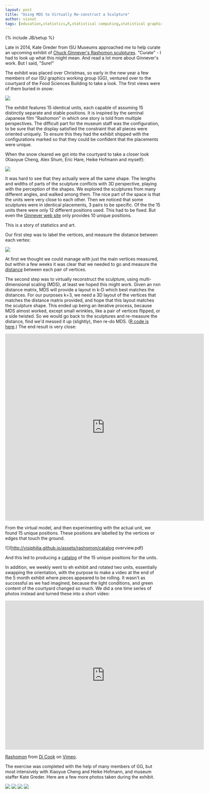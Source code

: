```yaml
---
layout: post
title: "Using MDS to Virtually Re-construct a Sculpture"
author: visnut
tags: [education,statistics,R,statistical computing,statistical graphics,data wrangling,art]
---
```

{% include JB/setup %}

Late in 2014, Kate Greder from ISU Museums approached me to help curate an upcoming exhibit of [Chuck Ginnever's Rashomon sculptures](http://www.chuckginnever.com/rashomon4.htm). "Curate" - I had to look up what this might mean. And read a lot more about Ginnever's work. But I said, "Sure!"

The exhibit was placed over Christmas, so early in the new year a few members of our ISU graphics working group (GG), ventured over to the courtyard of the Food Sciences Building to take a look. The first views were of them buried in snow:

![](http://visiphilia.github.io/assets/rashomon/snow-covered.jpg)

The exhibit features 15 identical units, each capable of assuming 15 distinctly separate and stable positions. It is inspired by the seminal Japanese film "Rashomon" in which one story is told from multiple perspectives. The difficult part for the museum staff was the configuration, to be sure that the display satisfied the constraint that all pieces were oriented uniquely. To ensure this they had the exhibit shipped with the configurations marked so that they could be confident that the placements were unique.

When the snow cleared we got into the courtyard to take a closer look (Xiaoyue Cheng, Alex Shum, Eric Hare, Heike Hofmann and myself):

![](http://visiphilia.github.io/assets/rashomon/GG.jpg)

It was hard to see that they actually were all the same shape. The lengths and widths of parts of the sculpture conflicts with 3D perspective, playing with the perception of the shapes. We explored the sculptures from many different angles, and walked among them. The nice part of the space is that the units were very close to each other.  Then we noticed that some sculptures were in identical placements, 3 pairs to be specific. Of the the 15 units there were only 12 different positions used. This had to be fixed. But even the [Ginnever web site](http://www.chuckginnever.com/rashomon4.htm) only provides 10 unique positions. 

This is a story of statistics and art. 

Our first step was to label the vertices, and measure the distance between each vertex:

 ![](http://visiphilia.github.io/assets/rashomon/sketch.jpg)

At first we thought we could manage with just the main vertices measured, but within a few weeks it was clear that we needed to go and measure the [distance](distances-new-tweak.csv) between each pair of vertices. 

The second step was to virtually reconstruct the sculpture, using multi-dimensional scaling (MDS), at least we hoped this might work. Given an nxn distance matrix, MDS will provide a layout in k-D which best matches the distances. For our purposes k=3, we need a 3D layout of the vertices that matches the distance matrix provided, and hope that this layout matches the sculpture shape. This ended up being an iterative process, because MDS almost worked, except small wrinkles, like a pair of vertices flipped, or a side twisted. So we would go back to the sculptures and re-measure the distance, find we'd messed it up (slightly), then re-do MDS. ([R code is here](http://visiphilia.github.io/assets/rashomon/distances.R).) The end result is very close:

<iframe src="https://player.vimeo.com/video/171196380" width="640" height="602" frameborder="0" webkitallowfullscreen mozallowfullscreen allowfullscreen></iframe>

From the virtual model, and then experimenting with the actual unit, we found 15 unique positions. These positions are labelled by the vertices or edges that touch the ground. 

![](http://visiphilia.github.io/assets/rashomon/catalog overview.pdf)

And this led to producing a [catalog](http://visiphilia.github.io/assets/rashomon/catalog.pdf) of the 15 unique positions for the units. 

In addition, we weekly went to eh exhibit and rotated two units, essentially swapping the orientation, with the purpose to make a video at the end of the 5 month exhibit where pieces appeared to be rolling. It wasn't as successful as we had imagined, because the light conditions, and green content of the courtyard changed so much. We did a one time series of photos instead and turned these into a short video:

<iframe src="https://player.vimeo.com/video/171193478" width="640" height="480" frameborder="0" webkitallowfullscreen mozallowfullscreen allowfullscreen></iframe>
<p><a href="https://vimeo.com/171193478">Rashomon</a> from <a href="https://vimeo.com/user14048736">Di Cook</a> on <a href="https://vimeo.com">Vimeo</a>.</p>

The exercise was completed with the help of many members of GG, but most intensively with Xiaoyue Cheng and Heike Hofmann, and museum staffer Kate Greder. Here are a few more photos taken during the exhibit.

![](http://visiphilia.github.io/assets/rashomon/GG3.jpg)
![](http://visiphilia.github.io/assets/rashomon/GG2.jpg)
![](http://visiphilia.github.io/assets/rashomon/heike-hanna.jpg)
![](http://visiphilia.github.io/assets/rashomon/GG4.jpg)
